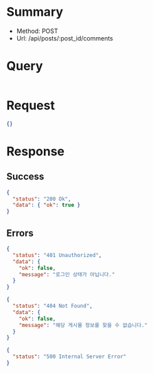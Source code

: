 # Summary

- Method: POST
- Url: /api/posts/:post_id/comments

# Query

```sql

```

# Request

```json
{}
```

# Response

## Success

```json
{
  "status": "200 Ok",
  "data": { "ok": true }
}
```

## Errors

```json
{
  "status": "401 Unauthorized",
  "data": {
    "ok": false,
    "message": "로그인 상태가 아닙니다."
  }
}
```

```json
{
  "status": "404 Not Found",
  "data": {
    "ok": false,
    "message": "해당 게시물 정보를 찾을 수 없습니다."
  }
}
```

```json
{
  "status": "500 Internal Server Error"
}
```
